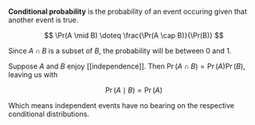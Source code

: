 **Conditional probability** is the probability of an event occuring given that another event is true.

$$
\Pr(A \mid B) \doteq \frac{\Pr(A \cap B)}{\Pr(B)}
$$

Since $A \cap B$ is a subset of $B$, the probability will be between 0 and 1.


Suppose $A$ and $B$ enjoy [[independence]]. Then $\Pr(A \cap B) = \Pr(A)\Pr(B)$, leaving us with

$$
\Pr(A \mid B) = \Pr(A)
$$

Which means independent events have no bearing on the respective conditional distributions.
